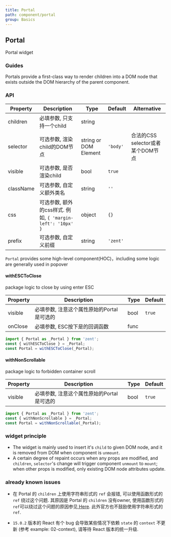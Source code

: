 ```yaml
---
title: Portal
path: component/portal
group: Basics
---
```


## Portal

Portal widget

### Guides

Portals provide a first-class way to render children into a DOM node that exists outside the DOM hierarchy of the parent component.


### API

| Property        | Description                | Type                    | Default      | Alternative              |
| --------- | ----------------- | --------------------- | -------- | ------------------------ |
| children  | 必填参数, 只支持一个child        | string         |          |                |
| selector  | 可选参数, 渲染child的DOM节点     | string or DOM Element | `'body'` | 合法的CSS selector或者某个DOM节点 |
| visible   | 可选参数, 是否渲染child    | bool         | `true`   |                |
| className | 可选参数, 自定义额外类名      | string                | `''`     |         |
| css      | 可选参数, 额外的css样式. 例如, `{ 'margin-left': '10px' }` | object  | `{}`     |     |
| prefix    | 可选参数, 自定义前缀        | string       | `'zent'` |     |


`Portal` provides some high-level component(HOC)，including some logic are generally used in popover 

#### withESCToClose

package logic to close by using enter ESC

| Property      | Description                        | Type   | Default    |
| ------- | ------------------------- | ---- | ------ |
| visible | 必填参数, 注意这个属性原始的Portal是可选的 | bool | `true` |
| onClose | 必填参数, ESC按下是的回调函数         | func |    |   |

```jsx
import { Portal as _Portal } from 'zent';
const { withESCToClose } = _Portal;
const Portal = withESCToClose(_Portal);
```

#### withNonScrollable

package logic to forbidden container scroll

| Property      | Description                        | Type   | Default    |
| ------- | ------------------------- | ---- | ------ |
| visible | 必填参数, 注意这个属性原始的Portal是可选的 | bool | `true` |

```jsx
import { Portal as _Portal } from 'zent';
const { withNonScrollable } = _Portal;
const Portal = withNonScrollable(_Portal);
```

### widget principle

- The widget is mainly used to insert it's `child` to given DOM node, and it is removed from DOM when component is `unmount`.
- A certain degree of repaint occurs when any props are modified, and `children`, `selector`'s change will trigger component `unmount` to `mount`; when other props is modified, only existing DOM node attributes update.

### already known issues

-  在 Portal 的 `children` 上使用字符串形式的 `ref` 会报错, 可以使用函数形式的 `ref` 绕过这个问题. 其原因是 Portal 的 `children` 没有owner, 使用函数形式的`ref`可以绕过这个问题的原因参见[ Here](https://github.com/facebook/react/blob/v15.0.2/src/renderers/shared/reconciler/ReactRef.js#L18). 此外官方也不鼓励使用字符串形式的 `ref`.

-  `15.0.2` 版本的 React 有个 bug 会导致某些情况下依赖 `state` 的 `context` 不更新 (参考 example: 02-context), 请等待 React 版本的统一升级.
